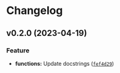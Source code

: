 # Changelog

<!--next-version-placeholder-->

## v0.2.0 (2023-04-19)
### Feature
* **functions:** Update docstrings ([`fef4d29`](https://github.com/iandday/whichPlates/commit/fef4d29f0c7f0cab9077f60ae218f6215a3d9a13))
